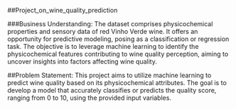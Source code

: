 ##Project_on_wine_quality_prediction


###Business Understanding:
The dataset comprises physicochemical properties and sensory data of red Vinho Verde wine. It offers an opportunity for predictive modeling, posing as a classification or regression task. The objective is to leverage machine learning to identify the physicochemical features contributing to wine quality perception, aiming to uncover insights into factors affecting wine quality.







##Problem Statement:
This project aims to utilize machine learning to predict wine quality based on its physicochemical attributes. The goal is to develop a model that accurately classifies or predicts the quality score, ranging from 0 to 10, using the provided input variables.
